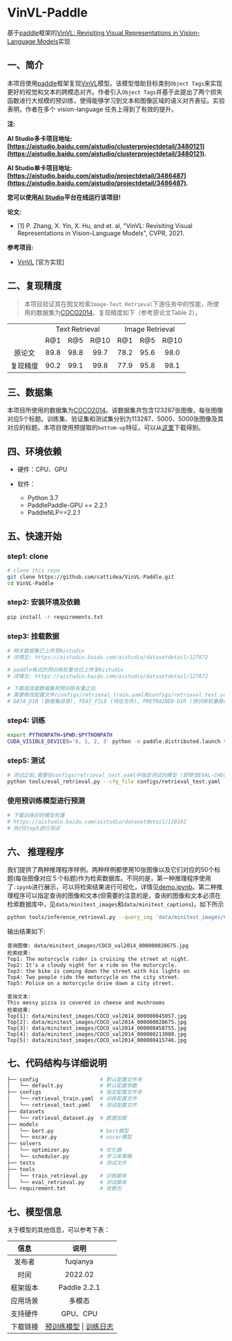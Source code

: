 # VinVL-Paddle

基于[paddle](https://github.com/PaddlePaddle/Paddle)框架的[VinVL: Revisiting Visual Representations in Vision-Language Models](https://arxiv.org/abs/2101.00529)实现

## 一、简介

本项目使用[paddle](https://github.com/PaddlePaddle/Paddle)框架复现[VinVL](https://arxiv.org/abs/2101.00529)模型。该模型借助目标类别`Object Tags`来实现更好的视觉和文本的跨模态对齐。作者引入`Object Tags`并基于此提出了两个损失函数进行大规模的预训练，使得能够学习到文本和图像区域的语义对齐表征。实验表明，作者在多个 vision-language 任务上得到了有效的提升。

**注:**

**AI Studio多卡项目地址: [https://aistudio.baidu.com/aistudio/clusterprojectdetail/3480121](https://aistudio.baidu.com/aistudio/clusterprojectdetail/3480121).**

**AI Studio单卡项目地址: [https://aistudio.baidu.com/aistudio/projectdetail/3486487](https://aistudio.baidu.com/aistudio/projectdetail/3486487).**

**您可以使用[AI Studio](https://aistudio.baidu.com/)平台在线运行该项目!**

**论文:**

* [1] P. Zhang, X. Yin, X. Hu, and et. al, "VinVL: Revisiting Visual Representations in Vision-Language Models", CVPR, 2021.

**参考项目:**

* [VinVL](https://github.com/microsoft/Oscar) [官方实现]

## 二、复现精度

> 本项目验证其在图文检索`Image-Text Retrieval`下游任务中的性能，所使用的数据集为[COCO2014](https://cocodataset.org/)，复现精度如下（参考原论文Table 2）。

<table>
    <tr align="center">
        <td></td>
        <td colspan="3" >Text Retrieval</td> 
        <td colspan="3">Image Retrieval</td>
    </tr>
    <tr align="center">
        <td></td>
        <td>R@1</td>
        <td>R@5</td>
        <td>R@10</td>
        <td>R@1</td>
        <td>R@5</td>
        <td>R@10</td>
    </tr>
    <tr align="center">
        <td>原论文</td>
        <td>89.8</td>
        <td>98.8</td>
        <td>99.7</td>
        <td>78.2</td>
        <td>95.6</td>
        <td>98.0</td>
    </tr>
    <tr align="center">
        <td>复现精度</td>
        <td>90.2</td>
        <td>99.1</td>
        <td>99.8</td>
        <td>77.9</td>
        <td>95.8</td>
        <td>98.1</td>
    </tr>
</table>


## 三、数据集

本项目所使用的数据集为[COCO2014](https://cocodataset.org/)。该数据集共包含123287张图像，每张图像对应5个标题。训练集、验证集和测试集分别为113287、5000、5000张图像及其对应的标题。本项目使用预提取的`bottom-up`特征，可以从[这里](https://github.com/microsoft/Oscar/blob/master/VinVL_DOWNLOAD.md)下载得到。


## 四、环境依赖

* 硬件：CPU、GPU

* 软件：
    * Python 3.7
    * PaddlePaddle-GPU == 2.2.1
    * PaddleNLP==2.2.1

## 五、快速开始

### step1: clone 

```bash
# clone this repo
git clone https://github.com/cattidea/VinVL-Paddle.git
cd VinVL-Paddle
```

### step2: 安装环境及依赖

```bash
pip install -r requirements.txt
```

### step3: 挂载数据

```bash
# 相关数据集已上传至Aistudio
# 详情见: https://aistudio.baidu.com/aistudio/datasetdetail/127872

# paddle格式的预训练权重也已上传至Aistudio
# 详情见: https://aistudio.baidu.com/aistudio/datasetdetail/127872

# 下载或挂载数据集和预训练权重之后
# 需要修改配置文件(configs/retrieval_train.yaml和configs/retrieval_test.yaml的一些参数:
# DATA_DIR (数据集目录), FEAT_FILE (特征文件), PRETRAINED-DIR (预训练权重路径)
```

### step4: 训练

```bash
export PYTHONPATH=$PWD:$PYTHONPATH
CUDA_VISIBLE_DEVICES='0, 1, 2, 3' python -m paddle.distributed.launch tools/train_retrieval.py --cfg_file configs/retrieval_train.yaml
```

### step5: 测试

```bash
# 测试之前,需要在configs/retrieval_test.yaml中指定测试的模型 (即修改EVAL-CHECKPOINT_DIR参数).
python tools/eval_retrieval.py --cfg_file configs/retrieval_test.yaml
```

### 使用预训练模型进行预测

```bash
# 下载训练好的模型权重
# https://aistudio.baidu.com/aistudio/datasetdetail/128162
# 执行Step5进行测试
```

## 六、 推理程序

我们提供了两种推理程序样例。两种样例都使用10张图像以及它们对应的50个标题(每张图像对应５个标题)作为检索数据库。不同的是，第一种推理程序使用了`.ipynb`进行展示，可以将检索结果进行可视化，详情见[demo.ipynb](https://github.com/cattidea/VinVL-Paddle/blob/main/demo.ipynb)。第二种推理程序可以指定查询的图像和文本(但需要的注意的是，查询的图像和文本必须在检索数据库中，见`data/minitest_images`和`data/minitest_captions`)，如下所示

```bash
python tools/inference_retrieval.py --query_img 'data/minitest_images/COCO_val2014_000000028675.jpg' --query_txt 'This messy pizza is covered in cheese and mushrooms'
```

输出结果如下:

```
查询图像: data/minitest_images/COCO_val2014_000000028675.jpg
检索结果:
Top1: The motorcycle rider is cruising the street at night.
Top2: It's a cloudy night for a ride on the motorcycle.
Top3: the bike is coming down the street with his lights on
Top4: Two people ride the motorcycle on the city street.
Top5: Police on a motorcycle drive down a city street.

查询文本:
This messy pizza is covered in cheese and mushrooms
检索结果:
Top[1]: data/minitest_images/COCO_val2014_000000045057.jpg
Top[2]: data/minitest_images/COCO_val2014_000000028675.jpg
Top[3]: data/minitest_images/COCO_val2014_000000458755.jpg
Top[4]: data/minitest_images/COCO_val2014_000000213008.jpg
Top[5]: data/minitest_images/COCO_val2014_000000415746.jpg
```



## 七、代码结构与详细说明

```bash
├── config                    # 默认配置文件夹
│   └── default.py            # 默认配置参数
├── configs                   # 指定配置文件夹
│   └── retrieval_train.yaml  # 训练配置文件
│   └── retrieval_test.yaml   # 测试配置文件
├── datasets
│   └── retrieval_dataset.py  # 数据加载
├── models
│   └── bert.py               # bert模型
│   └── oscar.py              # oscar模型
├── solvers
│   └── optimizer.py          # 优化器
│   └── scheduler.py          # 学习率策略
├── tests                     # 测试文件
├── tools
│   └── train_retrieval.py    # 训练脚本
│   └── eval_retrieval.py     # 测试脚本
└── requirement.txt           # 依赖包
```

## 七、模型信息

关于模型的其他信息，可以参考下表：

|   信息   |                             说明                             |
| :------: | :----------------------------------------------------------: |
|  发布者  |                           fuqianya                           |
|   时间   |                           2022.02                            |
| 框架版本 |                         Paddle 2.2.1                         |
| 应用场景 |                            多模态                            |
| 支持硬件 |                           GPU、CPU                           |
| 下载链接 | [预训练模型](https://aistudio.baidu.com/aistudio/datasetdetail/128162) \| [训练日志](https://github.com/cattidea/VinVL-Paddle/tree/main/log) |
